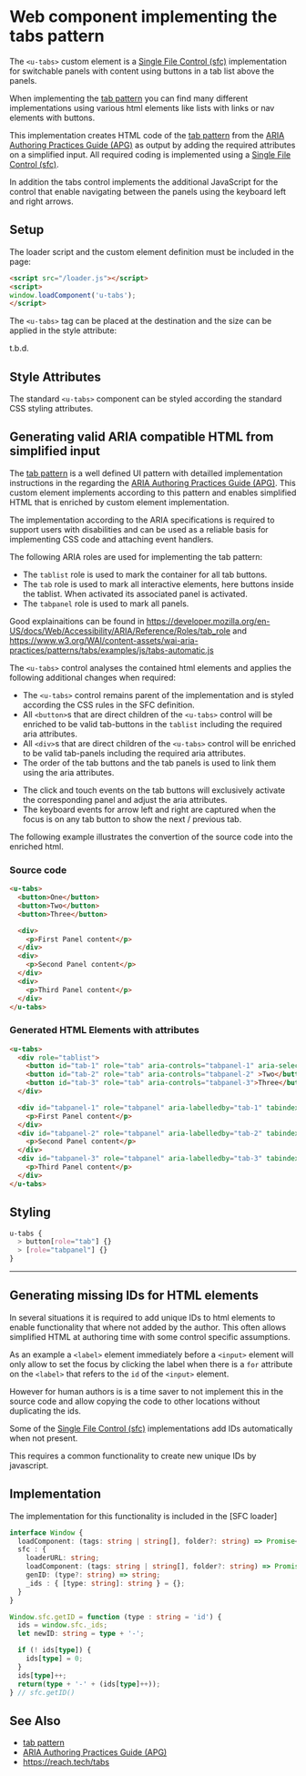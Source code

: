 # Web component implementing the tabs pattern

The `<u-tabs>` custom element is a [Single File Control (sfc)] implementation for switchable panels with content using
buttons in a tab list above the panels.

<!-- ![u-tabs component](/doc/images/u-tabs.png) -->

When implementing the [tab pattern] you can find many different implementations using various html elements like lists with
links or nav elements with buttons.

This implementation creates HTML code of the [tab pattern] from the [ARIA Authoring Practices Guide (APG)] as output by adding
the required attributes on a simplified input. All required coding is implemented using a [Single File Control (sfc)].

In addition the tabs control implements the additional JavaScript for the control that enable navigating between the panels
using the keyboard left and right arrows.


## Setup

The loader script and the custom element definition must be included in the page:

```html
<script src="/loader.js"></script>
<script>
window.loadComponent('u-tabs');
</script>
```

The `<u-tabs>` tag can be placed at the destination and the size can be applied in the style attribute:

t.b.d.


## Style Attributes

The standard `<u-tabs>` component can be styled according the standard CSS styling attributes.


<!-- ## HTML and JavaScript accessible Attributes

The following attributes can be used to configure the behavior of the extended `<u-tabs>` element: -->

## Generating valid ARIA compatible HTML from simplified input

The [tab pattern] is a well defined UI pattern with detailled implementation instructions in the
regarding the [ARIA Authoring Practices Guide (APG)]. This custom element implements according to this pattern and
enables simplified HTML that is enriched by custom element implementation.

The implementation according to the ARIA specifications is required to support users with disabilities and can be used
as a reliable basis for implementing CSS code and attaching event handlers.

The following ARIA roles are used for implementing the tab pattern:

* The `tablist` role is used to mark the container for all tab buttons.
* The `tab` role is used to mark all interactive elements, here buttons inside the tablist. When activated its associated
  panel is activated.
* The `tabpanel` role is used to mark all panels.

Good explainaitions can be found in
<https://developer.mozilla.org/en-US/docs/Web/Accessibility/ARIA/Reference/Roles/tab_role> and
<https://www.w3.org/WAI/content-assets/wai-aria-practices/patterns/tabs/examples/js/tabs-automatic.js>

The `<u-tabs>` control analyses the contained html elements and applies the following additional changes when required:

* The `<u-tabs>` control remains parent of the implementation and is styled according the CSS rules in the SFC definition.
* All `<button>`s that are direct children of the `<u-tabs>` control will be enriched to be valid tab-buttons in the `tablist` including the required aria attributes.
* All `<div>`s that are direct children of the `<u-tabs>` control will be enriched to be valid tab-panels including the required aria attributes.
* The order of the tab buttons and the tab panels is used to link them using the aria attributes.
<!-- * As an alternative to a tab buttons a `title` can be specified on the tab-panels to create a corresponding tab-button. -->
<!-- * Any additional tab-buttons without a corresponding tab panel will be removed. -->
* The click and touch events on the tab buttons will exclusively activate the corresponding panel and adjust the aria attributes.
* The keyboard events for arrow left and right are captured when the focus is on any tab button to show the next / previous tab.

The following example illustrates the convertion of the source code into the enriched html.

### Source code

``` html
<u-tabs>
  <button>One</button>
  <button>Two</button>
  <button>Three</button>

  <div>
    <p>First Panel content</p>
  </div>
  <div>
    <p>Second Panel content</p>
  </div>
  <div>
    <p>Third Panel content</p>
  </div>
</u-tabs>
```

### Generated HTML Elements with attributes

``` html
<u-tabs>
  <div role="tablist">
    <button id="tab-1" role="tab" aria-controls="tabpanel-1" aria-selected="true" >One</button>
    <button id="tab-2" role="tab" aria-controls="tabpanel-2" >Two</button>
    <button id="tab-3" role="tab" aria-controls="tabpanel-3">Three</button>
  </div>

  <div id="tabpanel-1" role="tabpanel" aria-labelledby="tab-1" tabindex="0">
    <p>First Panel content</p>
  </div>
  <div id="tabpanel-2" role="tabpanel" aria-labelledby="tab-2" tabindex="-1">
    <p>Second Panel content</p>
  </div>
  <div id="tabpanel-3" role="tabpanel" aria-labelledby="tab-3" tabindex="-1">
    <p>Third Panel content</p>
  </div>
</u-tabs>
```

## Styling

``` css
u-tabs {
  > button[role="tab"] {}
  > [role="tabpanel"] {}
}
```

---

## Generating missing IDs for HTML elements

In several situations it is required to add unique IDs to html elements to enable functionality that where not added by the
author. This often allows simplified HTML at authoring time with some control specific assumptions.

As an example a `<label>` element immediately before a `<input>` element will only allow to set the focus by clicking the label
when there is a `for` attribute on the `<label>` that refers to the `id` of the `<input>` element.

However for human authors is is a time saver to not implement this in the source code and allow copying the code to other
locations without duplicating the ids.

Some of the [Single File Control (sfc)] implementations add IDs automatically when not present.

This requires a common functionality to create new unique IDs by javascript.


## Implementation

The implementation for this functionality is included in the [SFC loader]

``` typeScript
interface Window {
  loadComponent: (tags: string | string[], folder?: string) => Promise<void[]>;
  sfc : {
    loaderURL: string;
    loadComponent: (tags: string | string[], folder?: string) => Promise<void[]>;
    genID: (type?: string) => string;
    _ids : { [type: string]: string } = {};
  }
}

Window.sfc.getID = function (type : string = 'id') {
  ids = window.sfc._ids;
  let newID: string = type + '-';

  if (! ids[type]) {
    ids[type] = 0;
  }
  ids[type]++;
  return(type + '-' + (ids[type]++));
} // sfc.getID()
```


## See Also

* [tab pattern]
* [ARIA Authoring Practices Guide (APG)]
* <https://reach.tech/tabs>

[tab pattern]: https://www.w3.org/WAI/ARIA/apg/patterns/tabs/
[ARIA Authoring Practices Guide (APG)]: https://www.w3.org/WAI/ARIA/apg/
[Single File Control (sfc)]: https://www.github.com/mathertel/sfc
